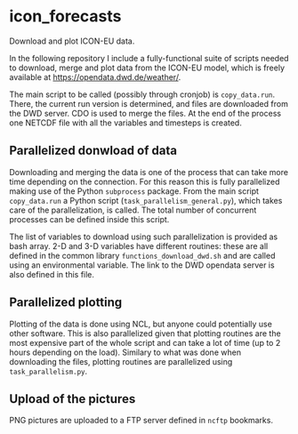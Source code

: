 # icon_forecasts
Download and plot ICON-EU data.

In the following repository I include a fully-functional suite of scripts 
needed to download, merge and plot data from the ICON-EU model,
which is freely available at https://opendata.dwd.de/weather/.

The main script to be called (possibly through cronjob) is `copy_data.run`. 
There, the current run version is determined, and files are downloaded from the DWD server.
CDO is used to merge the files. At the end of the process one NETCDF file with all the variables and timesteps is created.

## Parallelized donwload of data 
Downloading and merging the data is one of the process that can take more time depending on the connection.
For this reason this is fully parallelized making use of the Python `subprocess` package. From the main script `copy_data.run`
a Python script (`task_parallelism_general.py`), which takes care of the parallelization, is called. The total number of
concurrent processes can be defined inside this script. 

The list of variables to download using such parallelization is provided as bash array. 2-D and 3-D variables have different
routines: these are all defined in the common library `functions_download_dwd.sh` and are called using an environmental
variable. The link to the DWD opendata server is also defined in this file. 

## Parallelized plotting
Plotting of the data is done using NCL, but anyone could potentially use other software. This is also parallelized
given that plotting routines are the most expensive part of the whole script and can take a lot of time (up to 2 hours
depending on the load). Similary to what was done when downloading the files, plotting routines are parallelized using
`task_parallelism.py`.

## Upload of the pictures
PNG pictures are uploaded to a FTP server defined in `ncftp` bookmarks.
